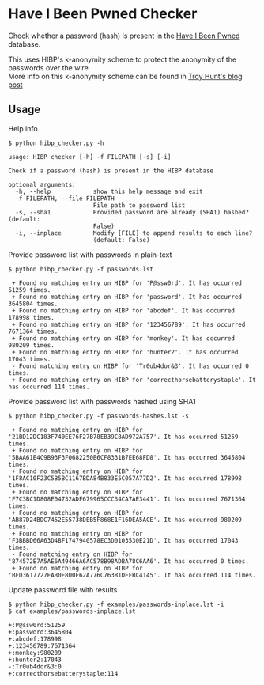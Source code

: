 # Have I Been Pwned Checker

Check whether a password (hash) is present in the [Have I Been Pwned][hibp] database.

This uses HIBP's k-anonymity scheme to protect the anonymity of the passwords over the wire.  
More info on this k-anonymity scheme can be found in [Troy Hunt's blog post][kanon]


## Usage

Help info

    $ python hibp_checker.py -h

    usage: HIBP checker [-h] -f FILEPATH [-s] [-i]
    
    Check if a password (hash) is present in the HIBP database
    
    optional arguments:
      -h, --help            show this help message and exit
      -f FILEPATH, --file FILEPATH
                            File path to password list
      -s, --sha1            Provided password are already (SHA1) hashed? (default:
                            False)
      -i, --inplace         Modify [FILE] to append results to each line?
                            (default: False)


Provide password list with passwords in plain-text

    $ python hibp_checker.py -f passwords.lst
    
     + Found no matching entry on HIBP for 'P@ssw0rd'. It has occurred 51259 times.
     + Found no matching entry on HIBP for 'password'. It has occurred 3645804 times.
     + Found no matching entry on HIBP for 'abcdef'. It has occurred 178998 times.
     + Found no matching entry on HIBP for '123456789'. It has occurred 7671364 times.
     + Found no matching entry on HIBP for 'monkey'. It has occurred 980209 times.
     + Found no matching entry on HIBP for 'hunter2'. It has occurred 17043 times.
     - Found matching entry on HIBP for 'Tr0ub4dor&3'. It has occurred 0 times.
     + Found no matching entry on HIBP for 'correcthorsebatterystaple'. It has occurred 114 times.


Provide password list with passwords hashed using SHA1

    $ python hibp_checker.py -f passwords-hashes.lst -s
    
     + Found no matching entry on HIBP for '21BD12DC183F740EE76F27B78EB39C8AD972A757'. It has occurred 51259 times.
     + Found no matching entry on HIBP for '5BAA61E4C9B93F3F0682250B6CF8331B7EE68FD8'. It has occurred 3645804 times.
     + Found no matching entry on HIBP for '1F8AC10F23C5B5BC1167BDA84B833E5C057A77D2'. It has occurred 178998 times.
     + Found no matching entry on HIBP for 'F7C3BC1D808E04732ADF679965CCC34CA7AE3441'. It has occurred 7671364 times.
     + Found no matching entry on HIBP for 'AB87D24BDC7452E55738DEB5F868E1F16DEA5ACE'. It has occurred 980209 times.
     + Found no matching entry on HIBP for 'F3BBBD66A63D4BF1747940578EC3D0103530E21D'. It has occurred 17043 times.
     - Found matching entry on HIBP for '874572E7A5AE6A49466A6AC578B98ADBA78C6AA6'. It has occurred 0 times.
     + Found no matching entry on HIBP for 'BFD3617727EAB0E800E62A776C76381DEFBC4145'. It has occurred 114 times.


Update password file with results

    $ python hibp_checker.py -f examples/passwords-inplace.lst -i
    $ cat examples/passwords-inplace.lst
    
    +:P@ssw0rd:51259
    +:password:3645804
    +:abcdef:178998
    +:123456789:7671364
    +:monkey:980209
    +:hunter2:17043
    -:Tr0ub4dor&3:0
    +:correcthorsebatterystaple:114



[hibp]: https://haveibeenpwned.com/
[kanon]: https://www.troyhunt.com/ive-just-launched-pwned-passwords-version-2/#cloudflareprivacyandkanonymity
